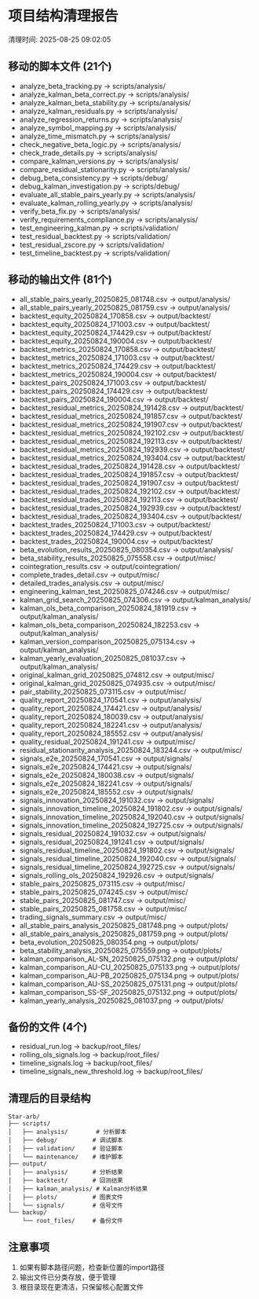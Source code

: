 
# 项目结构清理报告
清理时间: 2025-08-25 09:02:05

## 移动的脚本文件 (21个)
- analyze_beta_tracking.py → scripts/analysis/
- analyze_kalman_beta_correct.py → scripts/analysis/
- analyze_kalman_beta_stability.py → scripts/analysis/
- analyze_kalman_residuals.py → scripts/analysis/
- analyze_regression_returns.py → scripts/analysis/
- analyze_symbol_mapping.py → scripts/analysis/
- analyze_time_mismatch.py → scripts/analysis/
- check_negative_beta_logic.py → scripts/analysis/
- check_trade_details.py → scripts/analysis/
- compare_kalman_versions.py → scripts/analysis/
- compare_residual_stationarity.py → scripts/analysis/
- debug_beta_consistency.py → scripts/debug/
- debug_kalman_investigation.py → scripts/debug/
- evaluate_all_stable_pairs_yearly.py → scripts/analysis/
- evaluate_kalman_rolling_yearly.py → scripts/analysis/
- verify_beta_fix.py → scripts/analysis/
- verify_requirements_compliance.py → scripts/analysis/
- test_engineering_kalman.py → scripts/validation/
- test_residual_backtest.py → scripts/validation/
- test_residual_zscore.py → scripts/validation/
- test_timeline_backtest.py → scripts/validation/

## 移动的输出文件 (81个)
- all_stable_pairs_yearly_20250825_081748.csv → output/analysis/
- all_stable_pairs_yearly_20250825_081759.csv → output/analysis/
- backtest_equity_20250824_170858.csv → output/backtest/
- backtest_equity_20250824_171003.csv → output/backtest/
- backtest_equity_20250824_174429.csv → output/backtest/
- backtest_equity_20250824_190004.csv → output/backtest/
- backtest_metrics_20250824_170858.csv → output/backtest/
- backtest_metrics_20250824_171003.csv → output/backtest/
- backtest_metrics_20250824_174429.csv → output/backtest/
- backtest_metrics_20250824_190004.csv → output/backtest/
- backtest_pairs_20250824_171003.csv → output/backtest/
- backtest_pairs_20250824_174429.csv → output/backtest/
- backtest_pairs_20250824_190004.csv → output/backtest/
- backtest_residual_metrics_20250824_191428.csv → output/backtest/
- backtest_residual_metrics_20250824_191857.csv → output/backtest/
- backtest_residual_metrics_20250824_191907.csv → output/backtest/
- backtest_residual_metrics_20250824_192102.csv → output/backtest/
- backtest_residual_metrics_20250824_192113.csv → output/backtest/
- backtest_residual_metrics_20250824_192939.csv → output/backtest/
- backtest_residual_metrics_20250824_193404.csv → output/backtest/
- backtest_residual_trades_20250824_191428.csv → output/backtest/
- backtest_residual_trades_20250824_191857.csv → output/backtest/
- backtest_residual_trades_20250824_191907.csv → output/backtest/
- backtest_residual_trades_20250824_192102.csv → output/backtest/
- backtest_residual_trades_20250824_192113.csv → output/backtest/
- backtest_residual_trades_20250824_192939.csv → output/backtest/
- backtest_residual_trades_20250824_193404.csv → output/backtest/
- backtest_trades_20250824_171003.csv → output/backtest/
- backtest_trades_20250824_174429.csv → output/backtest/
- backtest_trades_20250824_190004.csv → output/backtest/
- beta_evolution_results_20250825_080354.csv → output/analysis/
- beta_stability_results_20250825_075558.csv → output/misc/
- cointegration_results.csv → output/cointegration/
- complete_trades_detail.csv → output/misc/
- detailed_trades_analysis.csv → output/misc/
- engineering_kalman_test_20250825_074246.csv → output/misc/
- kalman_grid_search_20250825_074306.csv → output/kalman_analysis/
- kalman_ols_beta_comparison_20250824_181919.csv → output/kalman_analysis/
- kalman_ols_beta_comparison_20250824_182253.csv → output/kalman_analysis/
- kalman_version_comparison_20250825_075134.csv → output/kalman_analysis/
- kalman_yearly_evaluation_20250825_081037.csv → output/kalman_analysis/
- original_kalman_grid_20250825_074812.csv → output/misc/
- original_kalman_grid_20250825_074935.csv → output/misc/
- pair_stability_20250825_073115.csv → output/misc/
- quality_report_20250824_170541.csv → output/analysis/
- quality_report_20250824_174421.csv → output/analysis/
- quality_report_20250824_180039.csv → output/analysis/
- quality_report_20250824_182241.csv → output/analysis/
- quality_report_20250824_185552.csv → output/analysis/
- quality_residual_20250824_191241.csv → output/misc/
- residual_stationarity_analysis_20250824_183244.csv → output/misc/
- signals_e2e_20250824_170541.csv → output/signals/
- signals_e2e_20250824_174421.csv → output/signals/
- signals_e2e_20250824_180038.csv → output/signals/
- signals_e2e_20250824_182241.csv → output/signals/
- signals_e2e_20250824_185552.csv → output/signals/
- signals_innovation_20250824_191032.csv → output/signals/
- signals_innovation_timeline_20250824_191802.csv → output/signals/
- signals_innovation_timeline_20250824_192040.csv → output/signals/
- signals_innovation_timeline_20250824_192725.csv → output/signals/
- signals_residual_20250824_191032.csv → output/signals/
- signals_residual_20250824_191241.csv → output/signals/
- signals_residual_timeline_20250824_191802.csv → output/signals/
- signals_residual_timeline_20250824_192040.csv → output/signals/
- signals_residual_timeline_20250824_192725.csv → output/signals/
- signals_rolling_ols_20250824_192926.csv → output/signals/
- stable_pairs_20250825_073115.csv → output/misc/
- stable_pairs_20250825_074245.csv → output/misc/
- stable_pairs_20250825_081747.csv → output/misc/
- stable_pairs_20250825_081758.csv → output/misc/
- trading_signals_summary.csv → output/misc/
- all_stable_pairs_analysis_20250825_081748.png → output/plots/
- all_stable_pairs_analysis_20250825_081759.png → output/plots/
- beta_evolution_20250825_080354.png → output/plots/
- beta_stability_analysis_20250825_075559.png → output/plots/
- kalman_comparison_AL-SN_20250825_075132.png → output/plots/
- kalman_comparison_AU-CU_20250825_075133.png → output/plots/
- kalman_comparison_AU-PB_20250825_075134.png → output/plots/
- kalman_comparison_AU-SS_20250825_075131.png → output/plots/
- kalman_comparison_SS-SF_20250825_075132.png → output/plots/
- kalman_yearly_analysis_20250825_081037.png → output/plots/

## 备份的文件 (4个)
- residual_run.log → backup/root_files/
- rolling_ols_signals.log → backup/root_files/
- timeline_signals.log → backup/root_files/
- timeline_signals_new_threshold.log → backup/root_files/

## 清理后的目录结构
```
Star-arb/
├── scripts/
│   ├── analysis/        # 分析脚本
│   ├── debug/          # 调试脚本  
│   ├── validation/     # 验证脚本
│   └── maintenance/    # 维护脚本
├── output/
│   ├── analysis/       # 分析结果
│   ├── backtest/       # 回测结果
│   ├── kalman_analysis/ # Kalman分析结果
│   ├── plots/          # 图表文件
│   └── signals/        # 信号文件
└── backup/
    └── root_files/     # 备份文件
```

## 注意事项
1. 如果有脚本路径问题，检查新位置的import路径
2. 输出文件已分类存放，便于管理
3. 根目录现在更清洁，只保留核心配置文件
